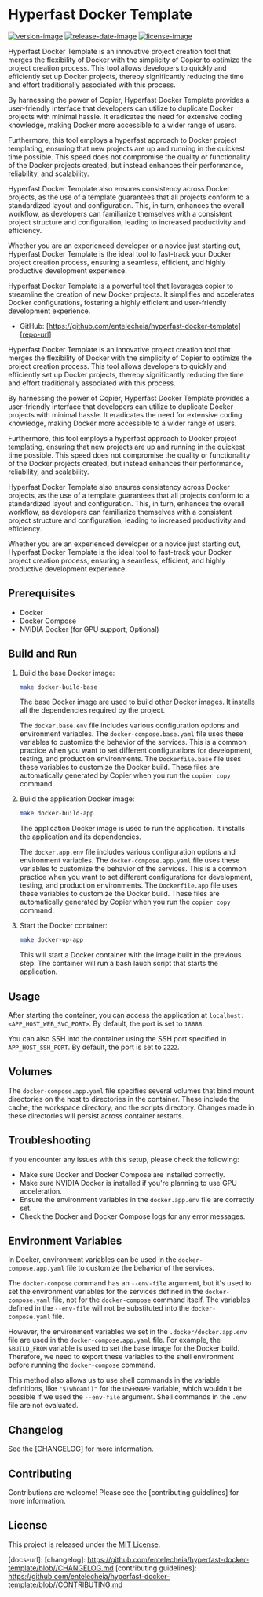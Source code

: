 # Hyperfast Docker Template

[![version-image]][release-url]
[![release-date-image]][release-url]
[![license-image]][license-url]

Hyperfast Docker Template is an innovative project creation tool that merges the flexibility of Docker with the simplicity of Copier to optimize the project creation process. This tool allows developers to quickly and efficiently set up Docker projects, thereby significantly reducing the time and effort traditionally associated with this process.

By harnessing the power of Copier, Hyperfast Docker Template provides a user-friendly interface that developers can utilize to duplicate Docker projects with minimal hassle. It eradicates the need for extensive coding knowledge, making Docker more accessible to a wider range of users.

Furthermore, this tool employs a hyperfast approach to Docker project templating, ensuring that new projects are up and running in the quickest time possible. This speed does not compromise the quality or functionality of the Docker projects created, but instead enhances their performance, reliability, and scalability.

Hyperfast Docker Template also ensures consistency across Docker projects, as the use of a template guarantees that all projects conform to a standardized layout and configuration. This, in turn, enhances the overall workflow, as developers can familiarize themselves with a consistent project structure and configuration, leading to increased productivity and efficiency.

Whether you are an experienced developer or a novice just starting out, Hyperfast Docker Template is the ideal tool to fast-track your Docker project creation process, ensuring a seamless, efficient, and highly productive development experience.

Hyperfast Docker Template is a powerful tool that leverages copier to streamline the creation of new Docker projects. It simplifies and accelerates Docker configurations, fostering a highly efficient and user-friendly development experience.

- GitHub: [https://github.com/entelecheia/hyperfast-docker-template][repo-url]

Hyperfast Docker Template is an innovative project creation tool that merges the flexibility of Docker with the simplicity of Copier to optimize the project creation process. This tool allows developers to quickly and efficiently set up Docker projects, thereby significantly reducing the time and effort traditionally associated with this process.

By harnessing the power of Copier, Hyperfast Docker Template provides a user-friendly interface that developers can utilize to duplicate Docker projects with minimal hassle. It eradicates the need for extensive coding knowledge, making Docker more accessible to a wider range of users.

Furthermore, this tool employs a hyperfast approach to Docker project templating, ensuring that new projects are up and running in the quickest time possible. This speed does not compromise the quality or functionality of the Docker projects created, but instead enhances their performance, reliability, and scalability.

Hyperfast Docker Template also ensures consistency across Docker projects, as the use of a template guarantees that all projects conform to a standardized layout and configuration. This, in turn, enhances the overall workflow, as developers can familiarize themselves with a consistent project structure and configuration, leading to increased productivity and efficiency.

Whether you are an experienced developer or a novice just starting out, Hyperfast Docker Template is the ideal tool to fast-track your Docker project creation process, ensuring a seamless, efficient, and highly productive development experience.

## Prerequisites

- Docker
- Docker Compose
- NVIDIA Docker (for GPU support, Optional)

## Build and Run

1. Build the base Docker image:

   ```bash
   make docker-build-base
   ```

   The base Docker image are used to build other Docker images. It installs all the dependencies required by the project.

   The `docker.base.env` file includes various configuration options and environment variables. The `docker-compose.base.yaml` file uses these variables to customize the behavior of the services. This is a common practice when you want to set different configurations for development, testing, and production environments. The `Dockerfile.base` file uses these variables to customize the Docker build. These files are automatically generated by Copier when you run the `copier copy` command.

2. Build the application Docker image:

   ```bash
   make docker-build-app
   ```

   The application Docker image is used to run the application. It installs the application and its dependencies.

   The `docker.app.env` file includes various configuration options and environment variables. The `docker-compose.app.yaml` file uses these variables to customize the behavior of the services. This is a common practice when you want to set different configurations for development, testing, and production environments. The `Dockerfile.app` file uses these variables to customize the Docker build. These files are automatically generated by Copier when you run the `copier copy` command.

3. Start the Docker container:

   ```bash
   make docker-up-app
   ```

   This will start a Docker container with the image built in the previous step. The container will run a bash lauch script that starts the application.

## Usage

After starting the container, you can access the application at `localhost:<APP_HOST_WEB_SVC_PORT>`. By default, the port is set to `18888`.

You can also SSH into the container using the SSH port specified in `APP_HOST_SSH_PORT`. By default, the port is set to `2222`.

## Volumes

The `docker-compose.app.yaml` file specifies several volumes that bind mount directories on the host to directories in the container. These include the cache, the workspace directory, and the scripts directory. Changes made in these directories will persist across container restarts.

## Troubleshooting

If you encounter any issues with this setup, please check the following:

- Make sure Docker and Docker Compose are installed correctly.
- Make sure NVIDIA Docker is installed if you're planning to use GPU acceleration.
- Ensure the environment variables in the `docker.app.env` file are correctly set.
- Check the Docker and Docker Compose logs for any error messages.

## Environment Variables

In Docker, environment variables can be used in the `docker-compose.app.yaml` file to customize the behavior of the services.

The `docker-compose` command has an `--env-file` argument, but it's used to set the environment variables for the services defined in the `docker-compose.yaml` file, not for the `docker-compose` command itself. The variables defined in the `--env-file` will not be substituted into the `docker-compose.yaml` file.

However, the environment variables we set in the `.docker/docker.app.env` file are used in the `docker-compose.app.yaml` file. For example, the `$BUILD_FROM` variable is used to set the base image for the Docker build. Therefore, we need to export these variables to the shell environment before running the `docker-compose` command.

This method also allows us to use shell commands in the variable definitions, like `"$(whoami)"` for the `USERNAME` variable, which wouldn't be possible if we used the `--env-file` argument. Shell commands in the `.env` file are not evaluated.

## Changelog

See the [CHANGELOG] for more information.

## Contributing

Contributions are welcome! Please see the [contributing guidelines] for more information.

## License

This project is released under the [MIT License][license-url].
<!-- Links: -->
[license-image]: https://img.shields.io/github/license/entelecheia/hyperfast-docker-template
[license-url]: https://github.com/entelecheia/hyperfast-docker-template/blob//LICENSE
[version-image]: https://img.shields.io/github/v/release/entelecheia/hyperfast-docker-template?sort=semver
[release-date-image]: https://img.shields.io/github/release-date/entelecheia/hyperfast-docker-template
[release-url]: https://github.com/entelecheia/hyperfast-docker-template/releases
[repo-url]: https://github.com/entelecheia/hyperfast-docker-template
[docs-url]: 
[changelog]: https://github.com/entelecheia/hyperfast-docker-template/blob//CHANGELOG.md
[contributing guidelines]: https://github.com/entelecheia/hyperfast-docker-template/blob//CONTRIBUTING.md
<!-- Links: -->
